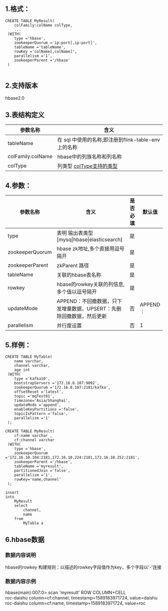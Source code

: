 ## 1.格式：
```
CREATE TABLE MyResult(
    colFamily:colName colType,
    ...
 )WITH(
    type ='hbase',
    zookeeperQuorum ='ip:port[,ip:port]',
    tableName ='tableName',
    rowKey ='colName[,colName]',
    parallelism ='1',
    zookeeperParent ='/hbase'
 )


```

## 2.支持版本
hbase2.0

## 3.表结构定义
 
|参数名称|含义|
|----|---|
| tableName | 在 sql 中使用的名称;即注册到flink-table-env上的名称
| colFamily:colName | hbase中的列族名称和列名称
| colType | 列类型 [colType支持的类型](../colType.md)

## 4.参数：
  
|参数名称|含义|是否必填|默认值|
|----|---|---|-----|
|type | 表明 输出表类型[mysq&#124;hbase&#124;elasticsearch]|是||
|zookeeperQuorum | hbase zk地址,多个直接用逗号隔开|是||
|zookeeperParent | zkParent 路径|是||
|tableName | 关联的hbase表名称|是||
|rowkey | hbase的rowkey关联的列信息,多个值以逗号隔开|是||
|updateMode|APPEND：不回撤数据，只下发增量数据，UPSERT：先删除回撤数据，然后更新|否|APPEND｜
|parallelism | 并行度设置|否|1|
      
  
## 5.样例：
```
CREATE TABLE MyTable(
    name varchar,
    channel varchar,
    age int
 )WITH(
    type ='kafka10',
    bootstrapServers ='172.16.8.107:9092',
    zookeeperQuorum ='172.16.8.107:2181/kafka',
    offsetReset ='latest',
    topic ='mqTest01',
    timezone='Asia/Shanghai',
    updateMode ='append',
    enableKeyPartitions ='false',
    topicIsPattern ='false',
    parallelism ='1'
 );

CREATE TABLE MyResult(
    cf:name varchar ,
    cf:channel varchar 
 )WITH(
	type ='hbase',
	zookeeperQuorum ='172.16.10.104:2181,172.16.10.224:2181,172.16.10.252:2181',
	zookeeperParent ='/hbase',
	tableName ='myresult',
	partitionedJoin ='false',
	parallelism ='1',
	rowKey='name,channel'
 );

insert          
into
    MyResult
    select
        channel,
        name                                            
    from
        MyTable a        
 ```

## 6.hbase数据
### 数据内容说明
hbase的rowkey 构建规则：以描述的rowkey字段值作为key，多个字段以'-'连接
### 数据内容示例
hbase(main):007:0> scan 'myresult'
    ROW                   COLUMN+CELL                                               
 roc-daishu           column=cf:channel, timestamp=1589183971724, value=daishu  
 roc-daishu           column=cf:name, timestamp=1589183971724, value=roc 